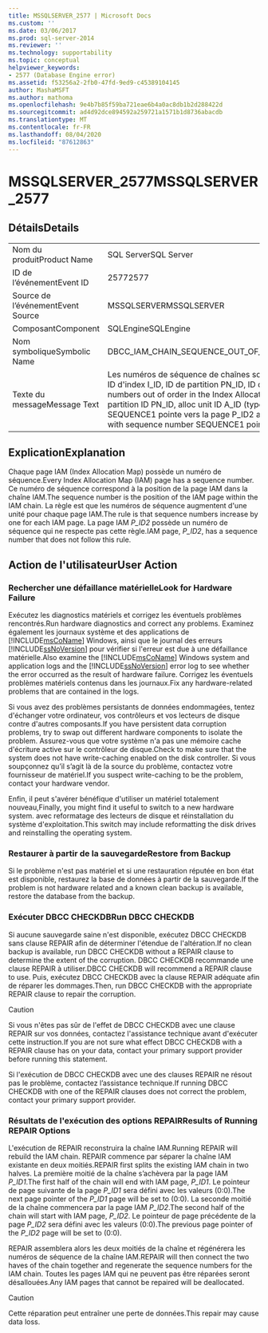 ```yaml
---
title: MSSQLSERVER_2577 | Microsoft Docs
ms.custom: ''
ms.date: 03/06/2017
ms.prod: sql-server-2014
ms.reviewer: ''
ms.technology: supportability
ms.topic: conceptual
helpviewer_keywords:
- 2577 (Database Engine error)
ms.assetid: f53256a2-2fb0-47fd-9ed9-c45389104145
author: MashaMSFT
ms.author: mathoma
ms.openlocfilehash: 9e4b7b85f59ba721eae6b4a0ac8db1b2d288422d
ms.sourcegitcommit: ad4d92dce894592a259721a1571b1d8736abacdb
ms.translationtype: MT
ms.contentlocale: fr-FR
ms.lasthandoff: 08/04/2020
ms.locfileid: "87612863"
---
```

# <a name="mssqlserver_2577"></a><span data-ttu-id="18393-102">MSSQLSERVER_2577</span><span class="sxs-lookup"><span data-stu-id="18393-102">MSSQLSERVER_2577</span></span>
    
## <a name="details"></a><span data-ttu-id="18393-103">Détails</span><span class="sxs-lookup"><span data-stu-id="18393-103">Details</span></span>  
  
|||  
|-|-|  
|<span data-ttu-id="18393-104">Nom du produit</span><span class="sxs-lookup"><span data-stu-id="18393-104">Product Name</span></span>|<span data-ttu-id="18393-105">SQL Server</span><span class="sxs-lookup"><span data-stu-id="18393-105">SQL Server</span></span>|  
|<span data-ttu-id="18393-106">ID de l’événement</span><span class="sxs-lookup"><span data-stu-id="18393-106">Event ID</span></span>|<span data-ttu-id="18393-107">2577</span><span class="sxs-lookup"><span data-stu-id="18393-107">2577</span></span>|  
|<span data-ttu-id="18393-108">Source de l’événement</span><span class="sxs-lookup"><span data-stu-id="18393-108">Event Source</span></span>|<span data-ttu-id="18393-109">MSSQLSERVER</span><span class="sxs-lookup"><span data-stu-id="18393-109">MSSQLSERVER</span></span>|  
|<span data-ttu-id="18393-110">Composant</span><span class="sxs-lookup"><span data-stu-id="18393-110">Component</span></span>|<span data-ttu-id="18393-111">SQLEngine</span><span class="sxs-lookup"><span data-stu-id="18393-111">SQLEngine</span></span>|  
|<span data-ttu-id="18393-112">Nom symbolique</span><span class="sxs-lookup"><span data-stu-id="18393-112">Symbolic Name</span></span>|<span data-ttu-id="18393-113">DBCC_IAM_CHAIN_SEQUENCE_OUT_OF_ORDER</span><span class="sxs-lookup"><span data-stu-id="18393-113">DBCC_IAM_CHAIN_SEQUENCE_OUT_OF_ORDER</span></span>|  
|<span data-ttu-id="18393-114">Texte du message</span><span class="sxs-lookup"><span data-stu-id="18393-114">Message Text</span></span>|<span data-ttu-id="18393-115">Les numéros de séquence de chaînes sont désordonnés dans la chaîne IAM de l'ID d'objet O_ID, ID d'index I_ID, ID de partition PN_ID, ID d'unité d'allocation A_ID (type TYPE).</span><span class="sxs-lookup"><span data-stu-id="18393-115">Chain sequence numbers out of order in the Index Allocation Map (IAM) chain for object ID O_ID, index ID I_ID, partition ID PN_ID, alloc unit ID A_ID (type TYPE).</span></span> <span data-ttu-id="18393-116">La page P_ID1 avec le numéro de séquence SEQUENCE1 pointe vers la page P_ID2 avec le numéro de séquence SEQUENCE2.</span><span class="sxs-lookup"><span data-stu-id="18393-116">Page P_ID1 with sequence number SEQUENCE1 points to page P_ID2 with sequence number SEQUENCE2.</span></span>|  
  
## <a name="explanation"></a><span data-ttu-id="18393-117">Explication</span><span class="sxs-lookup"><span data-stu-id="18393-117">Explanation</span></span>  
 <span data-ttu-id="18393-118">Chaque page IAM (Index Allocation Map) possède un numéro de séquence.</span><span class="sxs-lookup"><span data-stu-id="18393-118">Every Index Allocation Map (IAM) page has a sequence number.</span></span> <span data-ttu-id="18393-119">Ce numéro de séquence correspond à la position de la page IAM dans la chaîne IAM.</span><span class="sxs-lookup"><span data-stu-id="18393-119">The sequence number is the position of the IAM page within the IAM chain.</span></span> <span data-ttu-id="18393-120">La règle est que les numéros de séquence augmentent d'une unité pour chaque page IAM.</span><span class="sxs-lookup"><span data-stu-id="18393-120">The rule is that sequence numbers increase by one for each IAM page.</span></span> <span data-ttu-id="18393-121">La page IAM *P_ID2* possède un numéro de séquence qui ne respecte pas cette règle.</span><span class="sxs-lookup"><span data-stu-id="18393-121">IAM page, *P_ID2*, has a sequence number that does not follow this rule.</span></span>  
  
## <a name="user-action"></a><span data-ttu-id="18393-122">Action de l'utilisateur</span><span class="sxs-lookup"><span data-stu-id="18393-122">User Action</span></span>  
  
### <a name="look-for-hardware-failure"></a><span data-ttu-id="18393-123">Rechercher une défaillance matérielle</span><span class="sxs-lookup"><span data-stu-id="18393-123">Look for Hardware Failure</span></span>  
 <span data-ttu-id="18393-124">Exécutez les diagnostics matériels et corrigez les éventuels problèmes rencontrés.</span><span class="sxs-lookup"><span data-stu-id="18393-124">Run hardware diagnostics and correct any problems.</span></span> <span data-ttu-id="18393-125">Examinez également les journaux système et des applications de [!INCLUDE[msCoName](../../includes/msconame-md.md)] Windows, ainsi que le journal des erreurs [!INCLUDE[ssNoVersion](../../includes/ssnoversion-md.md)] pour vérifier si l'erreur est due à une défaillance matérielle.</span><span class="sxs-lookup"><span data-stu-id="18393-125">Also examine the [!INCLUDE[msCoName](../../includes/msconame-md.md)] Windows system and application logs and the [!INCLUDE[ssNoVersion](../../includes/ssnoversion-md.md)] error log to see whether the error occurred as the result of hardware failure.</span></span> <span data-ttu-id="18393-126">Corrigez les éventuels problèmes matériels contenus dans les journaux.</span><span class="sxs-lookup"><span data-stu-id="18393-126">Fix any hardware-related problems that are contained in the logs.</span></span>  
  
 <span data-ttu-id="18393-127">Si vous avez des problèmes persistants de données endommagées, tentez d'échanger votre ordinateur, vos contrôleurs et vos lecteurs de disque contre d'autres composants.</span><span class="sxs-lookup"><span data-stu-id="18393-127">If you have persistent data corruption problems, try to swap out different hardware components to isolate the problem.</span></span> <span data-ttu-id="18393-128">Assurez-vous que votre système n'a pas une mémoire cache d'écriture active sur le contrôleur de disque.</span><span class="sxs-lookup"><span data-stu-id="18393-128">Check to make sure that the system does not have write-caching enabled on the disk controller.</span></span> <span data-ttu-id="18393-129">Si vous soupçonnez qu’il s’agit là de la source du problème, contactez votre fournisseur de matériel.</span><span class="sxs-lookup"><span data-stu-id="18393-129">If you suspect write-caching to be the problem, contact your hardware vendor.</span></span>  
  
 <span data-ttu-id="18393-130">Enfin, il peut s'avérer bénéfique d'utiliser un matériel totalement nouveau,</span><span class="sxs-lookup"><span data-stu-id="18393-130">Finally, you might find it useful to switch to a new hardware system.</span></span> <span data-ttu-id="18393-131">avec reformatage des lecteurs de disque et réinstallation du système d'exploitation.</span><span class="sxs-lookup"><span data-stu-id="18393-131">This switch may include reformatting the disk drives and reinstalling the operating system.</span></span>  
  
### <a name="restore-from-backup"></a><span data-ttu-id="18393-132">Restaurer à partir de la sauvegarde</span><span class="sxs-lookup"><span data-stu-id="18393-132">Restore from Backup</span></span>  
 <span data-ttu-id="18393-133">Si le problème n'est pas matériel et si une restauration réputée en bon état est disponible, restaurez la base de données à partir de la sauvegarde.</span><span class="sxs-lookup"><span data-stu-id="18393-133">If the problem is not hardware related and a known clean backup is available, restore the database from the backup.</span></span>  
  
### <a name="run-dbcc-checkdb"></a><span data-ttu-id="18393-134">Exécuter DBCC CHECKDB</span><span class="sxs-lookup"><span data-stu-id="18393-134">Run DBCC CHECKDB</span></span>  
 <span data-ttu-id="18393-135">Si aucune sauvegarde saine n'est disponible, exécutez DBCC CHECKDB sans clause REPAIR afin de déterminer l'étendue de l'altération.</span><span class="sxs-lookup"><span data-stu-id="18393-135">If no clean backup is available, run DBCC CHECKDB without a REPAIR clause to determine the extent of the corruption.</span></span> <span data-ttu-id="18393-136">DBCC CHECKDB recommande une clause REPAIR à utiliser.</span><span class="sxs-lookup"><span data-stu-id="18393-136">DBCC CHECKDB will recommend a REPAIR clause to use.</span></span> <span data-ttu-id="18393-137">Puis, exécutez DBCC CHECKDB avec la clause REPAIR adéquate afin de réparer les dommages.</span><span class="sxs-lookup"><span data-stu-id="18393-137">Then, run DBCC CHECKDB with the appropriate REPAIR clause to repair the corruption.</span></span>  
  
> [!CAUTION]  
>  <span data-ttu-id="18393-138">Si vous n'êtes pas sûr de l'effet de DBCC CHECKDB avec une clause REPAIR sur vos données, contactez l'assistance technique avant d'exécuter cette instruction.</span><span class="sxs-lookup"><span data-stu-id="18393-138">If you are not sure what effect DBCC CHECKDB with a REPAIR clause has on your data, contact your primary support provider before running this statement.</span></span>  
  
 <span data-ttu-id="18393-139">Si l'exécution de DBCC CHECKDB avec une des clauses REPAIR ne résout pas le problème, contactez l’assistance technique.</span><span class="sxs-lookup"><span data-stu-id="18393-139">If running DBCC CHECKDB with one of the REPAIR clauses does not correct the problem, contact your primary support provider.</span></span>  
  
### <a name="results-of-running-repair-options"></a><span data-ttu-id="18393-140">Résultats de l'exécution des options REPAIR</span><span class="sxs-lookup"><span data-stu-id="18393-140">Results of Running REPAIR Options</span></span>  
 <span data-ttu-id="18393-141">L'exécution de REPAIR reconstruira la chaîne IAM.</span><span class="sxs-lookup"><span data-stu-id="18393-141">Running REPAIR will rebuild the IAM chain.</span></span> <span data-ttu-id="18393-142">REPAIR commence par séparer la chaîne IAM existante en deux moitiés.</span><span class="sxs-lookup"><span data-stu-id="18393-142">REPAIR first splits the existing IAM chain in two halves.</span></span> <span data-ttu-id="18393-143">La première moitié de la chaîne s’achèvera par la page IAM *P_ID1*.</span><span class="sxs-lookup"><span data-stu-id="18393-143">The first half of the chain will end with IAM page, *P_ID1*.</span></span> <span data-ttu-id="18393-144">Le pointeur de page suivante de la page *P_ID1* sera défini avec les valeurs (0:0).</span><span class="sxs-lookup"><span data-stu-id="18393-144">The next page pointer of the *P_ID1* page will be set to (0:0).</span></span> <span data-ttu-id="18393-145">La seconde moitié de la chaîne commencera par la page IAM *P_ID2*.</span><span class="sxs-lookup"><span data-stu-id="18393-145">The second half of the chain will start with IAM page, *P_ID2*.</span></span> <span data-ttu-id="18393-146">Le pointeur de page précédente de la page *P_ID2* sera défini avec les valeurs (0:0).</span><span class="sxs-lookup"><span data-stu-id="18393-146">The previous page pointer of the *P_ID2* page will be set to (0:0).</span></span>  
  
 <span data-ttu-id="18393-147">REPAIR assemblera alors les deux moitiés de la chaîne et régénérera les numéros de séquence de la chaîne IAM.</span><span class="sxs-lookup"><span data-stu-id="18393-147">REPAIR will then connect the two haves of the chain together and regenerate the sequence numbers for the IAM chain.</span></span> <span data-ttu-id="18393-148">Toutes les pages IAM qui ne peuvent pas être réparées seront désallouées.</span><span class="sxs-lookup"><span data-stu-id="18393-148">Any IAM pages that cannot be repaired will be deallocated.</span></span>  
  
> [!CAUTION]  
>  <span data-ttu-id="18393-149">Cette réparation peut entraîner une perte de données.</span><span class="sxs-lookup"><span data-stu-id="18393-149">This repair may cause data loss.</span></span>  
  
  
